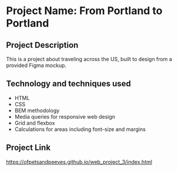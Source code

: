 # Project Name: From Portland to Portland #

## Project Description ##
This is a project about traveling across the US, built to design from a provided Figma mockup.

## Technology and techniques used ##
* HTML
* CSS
* BEM methodology 
* Media queries for responsive web design 
* Grid and flexbox
* Calculations for areas including font-size and margins

## Project Link ## 
https://ofpetsandpeeves.github.io/web_project_3/index.html




